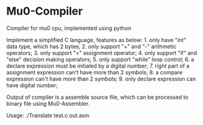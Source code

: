 # Mu0-Compiler
Compiler for mu0 cpu, implemented using python

Implement a simplified C language, features as below:
    1. only have "int" data type, which has 2 bytes;
    2. only support "+" and "-" arithmetic operators;
    3. only support "=" assignment operator;
    4. only support "if" and "else" decision making operators;
    5. only support "while" loop control;
    6. a declare expression must be initialed by a digital number;
    7. right part of a assignment expression can't have more than 2 symbols;
    8. a compare expression can't have more than 2 symbols;
    9. only declare expression can have digital number;
    
Output of compiler is a assemble source file, which can be processed to binary file using Mu0-Assembler.

Usage: ./Translate test.c out.asm
